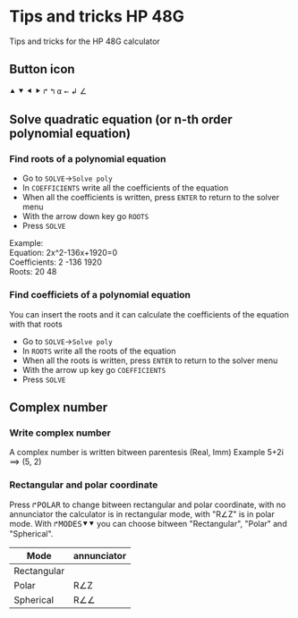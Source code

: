 # Tips and tricks HP 48G
Tips and tricks for the HP 48G calculator
## Button icon
<kbd>⯅</kbd>
<kbd>⯆</kbd>
<kbd>⯇</kbd>
<kbd>⯈</kbd>
<kbd>↱</kbd>
<kbd>↰</kbd>
<kbd>α</kbd>
<kbd>←</kbd>
↲
∠

## Solve quadratic equation (or n-th order polynomial equation)
### Find roots of a polynomial equation

* Go to `SOLVE`->`Solve poly`
* In `COEFFICIENTS` write all the coefficients of the equation
* When all the coefficients is written, press `ENTER` to return to the solver menu
* With the arrow down key go `ROOTS`
* Press `SOLVE`

Example:<br>
Equation: 2x^2-136x+1920=0<br>
Coefficients: 2 -136 1920<br>
Roots: 20 48

### Find coefficiets of a polynomial equation
You can insert the roots and it can calculate the coefficients of the equation with that roots

* Go to `SOLVE`->`Solve poly`
* In `ROOTS` write all the roots of the equation
* When all the roots is written, press `ENTER` to return to the solver menu
* With the arrow up key go `COEFFICIENTS`
* Press `SOLVE`

## Complex number
### Write complex number
A complex number is written bitween parentesis (Real, Imm)
Example 5+2i ==> (5, 2)

### Rectangular and polar coordinate
Press <kbd>↱</kbd><kbd>POLAR</kbd> to change bitween rectangular and polar coordinate, with no annunciator the calculator is in rectangular mode, with "R∠Z" is in polar mode.
With <kbd>↱</kbd><kbd>MODES</kbd><kbd>⯆</kbd><kbd>⯆</kbd> you can choose bitween "Rectangular", "Polar" and "Spherical".

Mode|annunciator
----|----
Rectangular|
Polar|R∠Z
Spherical|R∠∠

